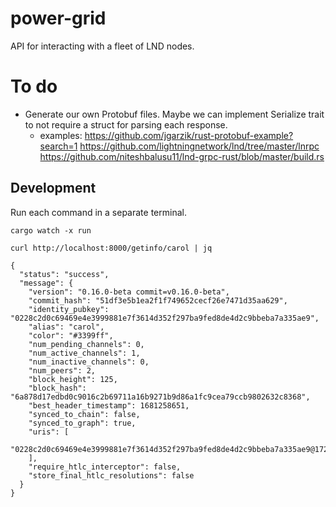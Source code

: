 # power-grid


API for interacting with a fleet of LND nodes.

# To do
- Generate our own Protobuf files.  Maybe we can implement Serialize trait to not require a struct for parsing each response.
  - examples:
    https://github.com/jgarzik/rust-protobuf-example?search=1
    https://github.com/lightningnetwork/lnd/tree/master/lnrpc
    https://github.com/niteshbalusu11/lnd-grpc-rust/blob/master/build.rs

## Development


Run each command in a separate terminal.
```
cargo watch -x run

```

```
curl http://localhost:8000/getinfo/carol | jq

{
  "status": "success",
  "message": {
    "version": "0.16.0-beta commit=v0.16.0-beta",
    "commit_hash": "51df3e5b1ea2f1f749652cecf26e7471d35aa629",
    "identity_pubkey": "0228c2d0c69469e4e3999881e7f3614d352f297ba9fed8de4d2c9bbeba7a335ae9",
    "alias": "carol",
    "color": "#3399ff",
    "num_pending_channels": 0,
    "num_active_channels": 1,
    "num_inactive_channels": 0,
    "num_peers": 2,
    "block_height": 125,
    "block_hash": "6a878d17edbd0c9016c2b69711a16b9271b9d86a1fc9cea79ccb9802632c8368",
    "best_header_timestamp": 1681258651,
    "synced_to_chain": false,
    "synced_to_graph": true,
    "uris": [
      "0228c2d0c69469e4e3999881e7f3614d352f297ba9fed8de4d2c9bbeba7a335ae9@172.21.0.3:9735"
    ],
    "require_htlc_interceptor": false,
    "store_final_htlc_resolutions": false
  }
}

```
